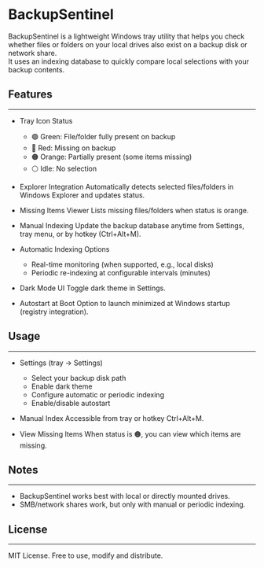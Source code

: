 # BackupSentinel


BackupSentinel is a lightweight Windows tray utility that helps you check whether files or folders 
on your local drives also exist on a backup disk or network share.  
It uses an indexing database to quickly compare local selections with your backup contents.


## Features
--------

- Tray Icon Status
  - 🟢 Green: File/folder fully present on backup
  - 🔴 Red: Missing on backup
  - 🟠 Orange: Partially present (some items missing)
  - ⚪ Idle: No selection

- Explorer Integration
  Automatically detects selected files/folders in Windows Explorer and updates status.

- Missing Items Viewer
  Lists missing files/folders when status is orange.

- Manual Indexing
  Update the backup database anytime from Settings, tray menu, or by hotkey (Ctrl+Alt+M).

- Automatic Indexing Options
  - Real-time monitoring (when supported, e.g., local disks)
  - Periodic re-indexing at configurable intervals (minutes)

- Dark Mode UI
  Toggle dark theme in Settings.

- Autostart at Boot
  Option to launch minimized at Windows startup (registry integration).


## Usage
-----

- Settings (tray → Settings)
  - Select your backup disk path
  - Enable dark theme
  - Configure automatic or periodic indexing
  - Enable/disable autostart

- Manual Index
  Accessible from tray or hotkey Ctrl+Alt+M.

- View Missing Items
  When status is 🟠, you can view which items are missing.


## Notes
-----

- BackupSentinel works best with local or directly mounted drives.
- SMB/network shares work, but only with manual or periodic indexing.


## License
-------

MIT License. Free to use, modify and distribute.
